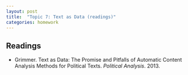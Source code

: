```yaml
---
layout: post
title:  "Topic 7: Text as Data (readings)"
categories: homework
---
```


## Readings

- Grimmer. Text as Data: The Promise and Pitfalls of Automatic Content Analysis Methods for Political Texts. *Political Analysis*. 2013. 


